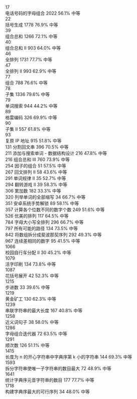 17	
电话号码的字母组合  	2022	56.1%	中等	
22	
括号生成  	1778	76.9%	中等	
39	
组合总和  	1266	72.1%	中等	
40	
组合总和 II  	903	64.0%	中等	
46	
全排列  	1731	77.7%	中等	
47	
全排列 II  	993	62.9%	中等	
77	
组合  	788	76.6%	中等	
78	
子集  	1336	79.6%	中等	
79	
单词搜索  	944	44.2%	中等	
89	
格雷编码  	326	69.9%	中等	
90	
子集 II  	557	61.8%	中等	
93	
复原 IP 地址  	915	51.8%	中等	
131	
分割回文串  	396	70.5%	中等	
211	
添加与搜索单词 - 数据结构设计  	216	47.8%	中等	
216	
组合总和 III  	760	73.9%	中等	
254	
因子的组合  	51	57.5%	中等	
267	
回文排列 II  	58	43.6%	中等	
291	
单词规律 II  	35	52.7%	中等	
294	
翻转游戏 II  	39	58.3%	中等	
306	
累加数  	182	33.3%	中等	
320	
列举单词的全部缩写  	34	66.7%	中等	
351	
安卓系统手势解锁  	89	58.1%	中等	
357	
计算各个位数不同的数字个数  	249	51.6%	中等	
526	
优美的排列  	117	64.5%	中等	
784	
字母大小写全排列  	296	66.7%	中等	
797	
所有可能的路径  	134	73.5%	中等	
842	
将数组拆分成斐波那契序列  	292	49.3%	中等	
967	
连续差相同的数字  	95	41.5%	中等	
1066	
校园自行车分配 II  	30	45.2%	中等	
1079	
活字印刷  	134	73.8%	中等	
1087	
花括号展开  	42	52.3%	中等	
1215	
步进数  	33	39.6%	中等	
1219	
黄金矿工  	130	62.3%	中等	
1239	
串联字符串的最大长度  	167	40.8%	中等	
1258	
近义词句子  	38	58.0%	中等	
1286	
字母组合迭代器  	72	63.5%	中等	
1291	
顺次数  	126	51.1%	中等	
1415	
长度为 n 的开心字符串中字典序第 k 小的字符串  	144	69.3%	中等	
1593	
拆分字符串使唯一子字符串的数目最大  	72	48.9%	中等	
1641	
统计字典序元音字符串的数目  	177	77.7%	中等	
1718	
构建字典序最大的可行序列  	34	48.0%	中等